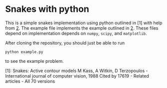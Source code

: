 # Snakes with python

This is a simple snakes implementation using python outlined in [1] with help from [2]. The example file implements the example outlined in [2]. These files depend on implementation depends on `numpy`, `scipy`, and `matplotlib`. 

After cloning the repository, you should just be able to run

    python example.py

to see the example problem.

[1]: Snakes: Active contour models
M Kass, A Witkin, D Terzopoulos - International journal of computer vision, 1988
Cited by 17619 - Related articles - All 70 versions

[2]: http://www.cb.uu.se/~cris/blog/index.php/archives/217
